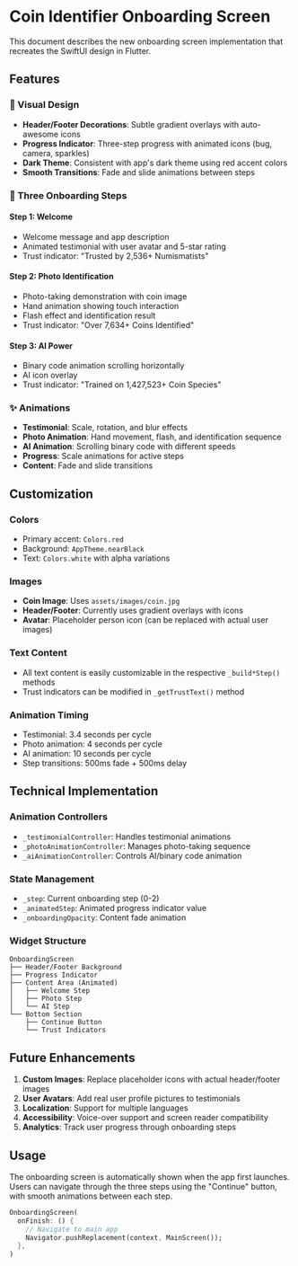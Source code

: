 # Coin Identifier Onboarding Screen

This document describes the new onboarding screen implementation that recreates the SwiftUI design in Flutter.

## Features

### 🎨 Visual Design
- **Header/Footer Decorations**: Subtle gradient overlays with auto-awesome icons
- **Progress Indicator**: Three-step progress with animated icons (bug, camera, sparkles)
- **Dark Theme**: Consistent with app's dark theme using red accent colors
- **Smooth Transitions**: Fade and slide animations between steps

### 📱 Three Onboarding Steps

#### Step 1: Welcome
- Welcome message and app description
- Animated testimonial with user avatar and 5-star rating
- Trust indicator: "Trusted by 2,536+ Numismatists"

#### Step 2: Photo Identification
- Photo-taking demonstration with coin image
- Hand animation showing touch interaction
- Flash effect and identification result
- Trust indicator: "Over 7,634+ Coins Identified"

#### Step 3: AI Power
- Binary code animation scrolling horizontally
- AI icon overlay
- Trust indicator: "Trained on 1,427,523+ Coin Species"

### ✨ Animations
- **Testimonial**: Scale, rotation, and blur effects
- **Photo Animation**: Hand movement, flash, and identification sequence
- **AI Animation**: Scrolling binary code with different speeds
- **Progress**: Scale animations for active steps
- **Content**: Fade and slide transitions

## Customization

### Colors
- Primary accent: `Colors.red`
- Background: `AppTheme.nearBlack`
- Text: `Colors.white` with alpha variations

### Images
- **Coin Image**: Uses `assets/images/coin.jpg`
- **Header/Footer**: Currently uses gradient overlays with icons
- **Avatar**: Placeholder person icon (can be replaced with actual user images)

### Text Content
- All text content is easily customizable in the respective `_build*Step()` methods
- Trust indicators can be modified in `_getTrustText()` method

### Animation Timing
- Testimonial: 3.4 seconds per cycle
- Photo animation: 4 seconds per cycle
- AI animation: 10 seconds per cycle
- Step transitions: 500ms fade + 500ms delay

## Technical Implementation

### Animation Controllers
- `_testimonialController`: Handles testimonial animations
- `_photoAnimationController`: Manages photo-taking sequence
- `_aiAnimationController`: Controls AI/binary code animation

### State Management
- `_step`: Current onboarding step (0-2)
- `_animatedStep`: Animated progress indicator value
- `_onboardingOpacity`: Content fade animation

### Widget Structure
```
OnboardingScreen
├── Header/Footer Background
├── Progress Indicator
├── Content Area (Animated)
│   ├── Welcome Step
│   ├── Photo Step
│   └── AI Step
└── Bottom Section
    ├── Continue Button
    └── Trust Indicators
```

## Future Enhancements

1. **Custom Images**: Replace placeholder icons with actual header/footer images
2. **User Avatars**: Add real user profile pictures to testimonials
3. **Localization**: Support for multiple languages
4. **Accessibility**: Voice-over support and screen reader compatibility
5. **Analytics**: Track user progress through onboarding steps

## Usage

The onboarding screen is automatically shown when the app first launches. Users can navigate through the three steps using the "Continue" button, with smooth animations between each step.

```dart
OnboardingScreen(
  onFinish: () {
    // Navigate to main app
    Navigator.pushReplacement(context, MainScreen());
  },
)
```
